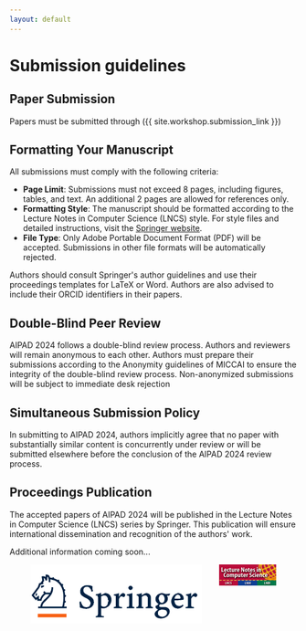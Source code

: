 ```yaml
---
layout: default
---
```


# Submission guidelines

## Paper Submission

<p>Papers must be submitted through ({{ site.workshop.submission_link }})</p>

## Formatting Your Manuscript

All submissions must comply with the following criteria:

- **Page Limit**: Submissions must not exceed 8 pages, including figures, tables, and text. An additional 2 pages are allowed for references only.
- **Formatting Style**: The manuscript should be formatted according to the Lecture Notes in Computer Science (LNCS) style. For style files and detailed instructions, visit the [Springer website](https://www.springer.com/gp/computer-science/lncs/conference-proceedings-guidelines).
- **File Type**: Only Adobe Portable Document Format (PDF) will be accepted. Submissions in other file formats will be automatically rejected.

Authors should consult Springer's author guidelines and use their proceedings templates for LaTeX or Word. Authors are also advised to include their ORCID identifiers in their papers. 
<!-- The corresponding author must fill out and sign a Consent-to-Publish form on behalf of all co-authors, and the name on the copyright form should correspond with the name marked on the paper. No changes to authorship will be permitted after submission to Springer.-->

## Double-Blind Peer Review
AIPAD 2024 follows a double-blind review process. Authors and reviewers will remain anonymous to each other. 
Authors must prepare their submissions according to the Anonymity guidelines of MICCAI to ensure the integrity of the double-blind review process. Non-anonymized submissions will be subject to immediate desk rejection

<!-- ## Supplementary Material
Submission of supplementary material is optional and may include:

- Videos showcasing results not included in the main paper.
- Anonymized related submissions to other conferences and journals.
- Technical appendices or reports with detailed proofs and mathematical derivations supplementary to the main paper.

References to any supplementary material should be clearly indicated in the main manuscript. Reviewers are not obligated to review supplementary materials.-->

## Simultaneous Submission Policy
In submitting to AIPAD 2024, authors implicitly agree that no paper with substantially similar content is concurrently under review or will be submitted elsewhere before the conclusion of the AIPAD 2024 review process.

## Proceedings Publication
The accepted papers of AIPAD 2024 will be published in the Lecture Notes in Computer Science (LNCS) series by Springer. This publication will ensure international dissemination and recognition of the authors' work.


Additional information coming soon...

<div align="center" style="display: flex; align-items: center; justify-content: center;">
  <img src="img/Springer_Logo.png" alt="SpringerLogo" title="Springer Logo" width="300" style="margin-right: 30px;"/>
  <img src="img/LNCS-Logo.png" alt="LNCSLogo" title="LNCS Logo" width="100" style="align-self: flex-start;"/>
</div>


<!-- All submissions will go through a double-blind review process. Papers will be selected based on
relevance, significance and novelty of results, technical merit, and clarity of presentation.-->



<!--For regular submissions, the maximum number of pages is 12 (including figures, tables and references), using the 
[LNCS proceedings format](https://www.springer.com/gp/computer-science/lncs/conference-proceedings-guidelines).

**Each accepted paper must be covered by at least one author registration** (either a
*Full registration* or a *Workshop/Tutorial registration*, if you plan to attend
the workshops/tutorials only).

Once accepted, the presence of at least one author at the event and the oral presentation of the paper are mandatory.-->
